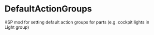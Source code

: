 # DefaultActionGroups
KSP mod for setting default action groups for parts (e.g. cockpit lights in Light group)
